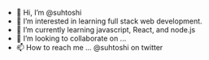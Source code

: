 - 👋 Hi, I’m @suhtoshi
- 👀 I’m interested in learning full stack web development.
- 🌱 I’m currently learning javascript, React, and node.js
- 💞️ I’m looking to collaborate on ...
- 📫 How to reach me ... @suhtoshi on twitter
